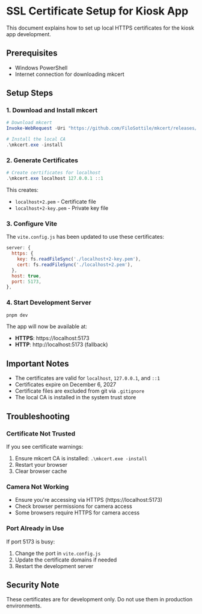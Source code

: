 # SSL Certificate Setup for Kiosk App

This document explains how to set up local HTTPS certificates for the kiosk app development.

## Prerequisites

- Windows PowerShell
- Internet connection for downloading mkcert

## Setup Steps

### 1. Download and Install mkcert

```powershell
# Download mkcert
Invoke-WebRequest -Uri "https://github.com/FiloSottile/mkcert/releases/download/v1.4.4/mkcert-v1.4.4-windows-amd64.exe" -OutFile "mkcert.exe"

# Install the local CA
.\mkcert.exe -install
```

### 2. Generate Certificates

```powershell
# Create certificates for localhost
.\mkcert.exe localhost 127.0.0.1 ::1
```

This creates:
- `localhost+2.pem` - Certificate file
- `localhost+2-key.pem` - Private key file

### 3. Configure Vite

The `vite.config.js` has been updated to use these certificates:

```javascript
server: {
  https: {
    key: fs.readFileSync('./localhost+2-key.pem'),
    cert: fs.readFileSync('./localhost+2.pem'),
  },
  host: true,
  port: 5173,
},
```

### 4. Start Development Server

```powershell
pnpm dev
```

The app will now be available at:
- **HTTPS**: https://localhost:5173
- **HTTP**: http://localhost:5173 (fallback)

## Important Notes

- The certificates are valid for `localhost`, `127.0.0.1`, and `::1`
- Certificates expire on December 6, 2027
- Certificate files are excluded from git via `.gitignore`
- The local CA is installed in the system trust store

## Troubleshooting

### Certificate Not Trusted
If you see certificate warnings:
1. Ensure mkcert CA is installed: `.\mkcert.exe -install`
2. Restart your browser
3. Clear browser cache

### Camera Not Working
- Ensure you're accessing via HTTPS (https://localhost:5173)
- Check browser permissions for camera access
- Some browsers require HTTPS for camera access

### Port Already in Use
If port 5173 is busy:
1. Change the port in `vite.config.js`
2. Update the certificate domains if needed
3. Restart the development server

## Security Note

These certificates are for development only. Do not use them in production environments.

